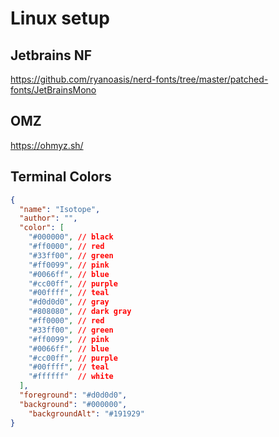 # Linux setup

## Jetbrains NF
https://github.com/ryanoasis/nerd-fonts/tree/master/patched-fonts/JetBrainsMono

## OMZ
https://ohmyz.sh/

## Terminal Colors
```json
{
  "name": "Isotope",
  "author": "",
  "color": [
    "#000000", // black
    "#ff0000", // red 
    "#33ff00", // green
    "#ff0099", // pink
    "#0066ff", // blue
    "#cc00ff", // purple
    "#00ffff", // teal
    "#d0d0d0", // gray
    "#808080", // dark gray
    "#ff0000", // red
    "#33ff00", // green
    "#ff0099", // pink 
    "#0066ff", // blue 
    "#cc00ff", // purple 
    "#00ffff", // teal 
    "#ffffff"  // white
  ],
  "foreground": "#d0d0d0",
  "background": "#000000",
	"backgroundAlt": "#191929"
}
```
